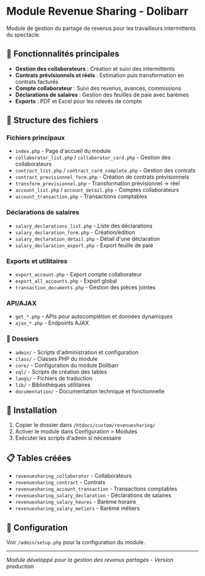 # Module Revenue Sharing - Dolibarr

Module de gestion du partage de revenus pour les travailleurs intermittents du spectacle.

## 🎯 Fonctionnalités principales

- **Gestion des collaborateurs** : Création et suivi des intermittents
- **Contrats prévisionnels et réels** : Estimation puis transformation en contrats facturés
- **Compte collaborateur** : Suivi des revenus, avances, commissions
- **Déclarations de salaires** : Gestion des feuilles de paie avec barèmes
- **Exports** : PDF et Excel pour les relevés de compte

## 📁 Structure des fichiers

### Fichiers principaux
- `index.php` - Page d'accueil du module
- `collaborator_list.php` / `collaborator_card.php` - Gestion des collaborateurs
- `contract_list.php` / `contract_card_complete.php` - Gestion des contrats
- `contract_previsionnel_form.php` - Création de contrats prévisionnels
- `transform_previsionnel.php` - Transformation prévisionnel → réel
- `account_list.php` / `account_detail.php` - Comptes collaborateurs
- `account_transaction.php` - Transactions comptables

### Déclarations de salaires
- `salary_declarations_list.php` - Liste des déclarations
- `salary_declaration_form.php` - Création/édition
- `salary_declaration_detail.php` - Détail d'une déclaration
- `salary_declaration_export.php` - Export feuille de paie

### Exports et utilitaires
- `export_account.php` - Export compte collaborateur
- `export_all_accounts.php` - Export global
- `transaction_documents.php` - Gestion des pièces jointes

### API/AJAX
- `get_*.php` - APIs pour autocomplétion et données dynamiques
- `ajax_*.php` - Endpoints AJAX

### 📁 Dossiers
- `admin/` - Scripts d'administration et configuration
- `class/` - Classes PHP du module
- `core/` - Configuration du module Dolibarr
- `sql/` - Scripts de création des tables
- `langs/` - Fichiers de traduction
- `lib/` - Bibliothèques utilitaires
- `documentation/` - Documentation technique et fonctionnelle

## 🚀 Installation

1. Copier le dossier dans `/htdocs/custom/revenuesharing/`
2. Activer le module dans Configuration > Modules
3. Exécuter les scripts d'admin si nécessaire

## 📋 Tables créées

- `revenuesharing_collaborator` - Collaborateurs
- `revenuesharing_contract` - Contrats
- `revenuesharing_account_transaction` - Transactions comptables
- `revenuesharing_salary_declaration` - Déclarations de salaires
- `revenuesharing_salary_heures` - Barème horaire
- `revenuesharing_salary_metiers` - Barème métiers

## 🔧 Configuration

Voir `/admin/setup.php` pour la configuration du module.

---
*Module développé pour la gestion des revenus partagés - Version production*